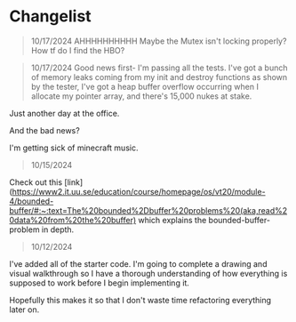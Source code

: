 # Changelist

>10/17/2024
AHHHHHHHHHH
Maybe the Mutex isn't locking properly? How tf do I find the HBO?

> 10/17/2024
Good news first- I'm passing all the tests. I've got a bunch of memory leaks coming
from my init and destroy functions as shown by the tester, I've got a heap buffer overflow occurring when I allocate my pointer array, and there's 15,000 nukes at stake.

Just another day at the office.

And the bad news?

I'm getting sick of minecraft music.

> 10/15/2024

Check out this [link](https://www2.it.uu.se/education/course/homepage/os/vt20/module-4/bounded-buffer/#:~:text=The%20bounded%2Dbuffer%20problems%20(aka,read%20data%20from%20the%20buffer)
which explains the bounded-buffer-problem in depth. 

> 10/12/2024

I've added all of the starter code. I'm going to complete a drawing and visual
walkthrough so I have a thorough understanding of how everything is supposed to 
work before I begin implementing it.

Hopefully this makes it so that I don't waste time refactoring everything later 
on. 
